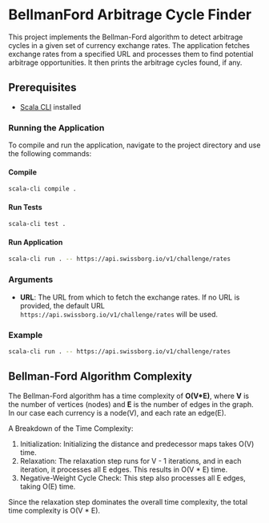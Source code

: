 # BellmanFord Arbitrage Cycle Finder

This project implements the Bellman-Ford algorithm to detect arbitrage cycles in a given set of currency exchange rates.
The application fetches exchange rates from a specified URL and processes them to find potential arbitrage opportunities.
It then prints the arbitrage cycles found, if any.

## Prerequisites
- [Scala CLI](https://scala-cli.virtuslab.org/) installed

### Running the Application

To compile and run the application, navigate to the project directory and use the following commands:

#### Compile
```sh
scala-cli compile .
```

#### Run Tests
```sh
scala-cli test .
```

#### Run Application
```sh
scala-cli run . -- https://api.swissborg.io/v1/challenge/rates
```

### Arguments

- **URL**: The URL from which to fetch the exchange rates. If no URL is provided, the default URL `https://api.swissborg.io/v1/challenge/rates` will be used.

### Example

```sh
scala-cli run . -- https://api.swissborg.io/v1/challenge/rates
```

## Bellman-Ford Algorithm Complexity

The Bellman-Ford algorithm has a time complexity of **O(V*E)**, where **V** is the number of vertices (nodes) and **E** is the number of edges in the graph.
In our case each currency is a node(V), and each rate an edge(E).

A Breakdown of the Time Complexity:
1. Initialization: Initializing the distance and predecessor maps takes O(V) time.
2. Relaxation: The relaxation step runs for V - 1 iterations, and in each iteration, it processes all E edges. This results in O(V * E) time.
3. Negative-Weight Cycle Check: This step also processes all E edges, taking O(E) time.

Since the relaxation step dominates the overall time complexity, the total time complexity is O(V * E).

